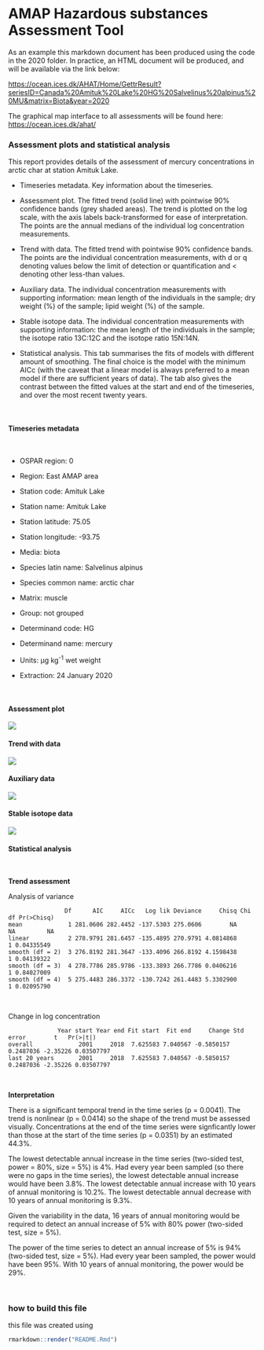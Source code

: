 AMAP Hazardous substances Assessment Tool
================

As an example this markdown document has been produced using the code in
the 2020 folder. In practice, an HTML document will be produced, and
will be available via the link below:

<https://ocean.ices.dk/AHAT/Home/GettrResult?seriesID=Canada%20Amituk%20Lake%20HG%20Salvelinus%20alpinus%20MU&matrix=Biota&year=2020>

The graphical map interface to all assessments will be found here:
<https://ocean.ices.dk/ahat/>

### Assessment plots and statistical analysis

This report provides details of the assessment of mercury concentrations
in arctic char at station Amituk Lake.

<ul>

<li class="gap">

Timeseries metadata. Key information about the timeseries.

</li>

<li class="gap">

Assessment plot. The fitted trend (solid line) with pointwise 90%
confidence bands (grey shaded areas). The trend is plotted on the log
scale, with the axis labels back-transformed for ease of interpretation.
The points are the annual medians of the individual log concentration
measurements.

</li>

<li class="gap">

Trend with data. The fitted trend with pointwise 90% confidence bands.
The points are the individual concentration measurements, with d or q
denoting values below the limit of detection or quantification and \<
denoting other less-than values.

</li>

<li class="gap">

Auxiliary data. The individual concentration measurements with
supporting information: mean length of the individuals in the sample;
dry weight (%) of the sample; lipid weight (%) of the sample.

</li>

<li class="gap">

Stable isotope data. The individual concentration measurements with
supporting information: the mean length of the individuals in the
sample; the isotope ratio 13C:12C and the isotope ratio 15N:14N.

</li>

<!-- <li class = "gap">Assessment (related compounds).  Assessment plots for all the compounds in the same chemical group.</li> -->

<!-- <li class = "gap">Data (related compounds). A scatter plot matrix of the individual concentration measurements for all the compounds in the same chemical group.</li> -->

<li class="gap">

Statistical analysis. This tab summarises the fits of models with
different amount of smoothing. The final choice is the model with the
minimum AICc (with the caveat that a linear model is always preferred to
a mean model if there are sufficient years of data). The tab also gives
the contrast between the fitted values at the start and end of the
timeseries, and over the most recent twenty years.

</li>

</ul>

<br>

#### Timeseries metadata

<br>

<ul>

<li>

OSPAR region: 0

</li>

<li>

Region: East AMAP area

</li>

<li>

Station code: Amituk Lake

</li>

<li>

Station name: Amituk Lake

</li>

<li>

Station latitude: 75.05

</li>

<li class="gap">

Station longitude: -93.75

</li>

<li>

Media: biota

</li>

<li>

Species latin name: Salvelinus alpinus

</li>

<li>

Species common name: arctic char

</li>

<li>

Matrix: muscle

</li>

<li class="gap">

Group: not grouped

</li>

<li>

Determinand code: HG

</li>

<li>

Determinand name: mercury

</li>

<li class="gap">

Units: μg kg<sup>-1</sup> wet weight

</li>

<li>

Extraction: 24 January 2020

</li>

</ul>

<br>

#### Assessment plot

![](README_files/figure-gfm/assessment_plot-1.png)<!-- -->

#### Trend with data

![](README_files/figure-gfm/data_plot-1.png)<!-- -->

#### Auxiliary data

![](README_files/figure-gfm/auxiliary_data-1.png)<!-- -->

#### Stable isotope data

![](README_files/figure-gfm/isotope_data-1.png)<!-- -->

<!-- #### Assessments (related compounds) -->

<!-- ```{r, include = FALSE} -->

<!-- ok <- ! info$detGroup %in% "Imposex" -->

<!-- ``` -->

<!-- ```{asis, eval = !ok} -->

<!-- <br>  -->

<!-- No related responses assessed. -->

<!-- ``` -->

<!-- ```{r multi_assessment, eval = ok, echo = FALSE, message = FALSE, warning = FALSE, fig.width = 9, fig.height = 7} -->

<!-- plot.multiassessment( -->

<!--   assessment_object$data, assessment_object$assessment, info_multi, type = "assessment") -->

<!-- ``` -->

<!-- #### Data (related compounds) -->

<!-- ```{r, include = FALSE} -->

<!-- ok <- ! info$detGroup %in% "Imposex" -->

<!-- ``` -->

<!-- ```{asis, eval = !ok} -->

<!-- <br>  -->

<!-- No related responses assessed. -->

<!-- ``` -->

<!-- ```{r multi_data, eval = ok, echo = FALSE, message = FALSE, warning = FALSE, fig.width = 9, fig.height = 7} -->

<!-- plot.multidata(assessment_object$data, info_multi) -->

<!-- ``` -->

#### Statistical analysis

<br>

**Trend assessment**

Analysis of variance

``` 
                Df      AIC     AICc   Log lik Deviance     Chisq Chi df Pr(>Chisq)
mean             1 281.0606 282.4452 -137.5303 275.0606        NA     NA         NA
linear           2 278.9791 281.6457 -135.4895 270.9791 4.0814868      1 0.04335549
smooth (df = 2)  3 276.8192 281.3647 -133.4096 266.8192 4.1598438      1 0.04139322
smooth (df = 3)  4 278.7786 285.9786 -133.3893 266.7786 0.0406216      1 0.84027009
smooth (df = 4)  5 275.4483 286.3372 -130.7242 261.4483 5.3302900      1 0.02095790
```

<br>

Change in log concentration

``` 
              Year start Year end Fit start  Fit end     Change Std error        t   Pr(>|t|)
overall             2001     2018  7.625583 7.040567 -0.5850157 0.2487036 -2.35226 0.03507797
last 20 years       2001     2018  7.625583 7.040567 -0.5850157 0.2487036 -2.35226 0.03507797
```

<br>

**Interpretation**

There is a significant temporal trend in the time series (p = 0.0041).
The trend is nonlinear (p = 0.0414) so the shape of the trend must be
assessed visually. Concentrations at the end of the time series were
signficantly lower than those at the start of the time series (p =
0.0351) by an estimated 44.3%.

The lowest detectable annual increase in the time series (two-sided
test, power = 80%, size = 5%) is 4%. Had every year been sampled (so
there were no gaps in the time series), the lowest detectable annual
increase would have been 3.8%. The lowest detectable annual increase
with 10 years of annual monitoring is 10.2%. The lowest detectable
annual decrease with 10 years of annual monitoring is 9.3%.

Given the variability in the data, 16 years of annual monitoring would
be required to detect an annual increase of 5% with 80% power (two-sided
test, size = 5%).

The power of the time series to detect an annual increase of 5% is 94%
(two-sided test, size = 5%). Had every year been sampled, the power
would have been 95%. With 10 years of annual monitoring, the power would
be 29%.

<br/>

<!-- **Status assessment** -->

<!-- ```{r, eval = status_ok & info$detGroup != "Imposex", child = "assessment platform status.Rmd"} -->

<!-- ``` -->

<!-- ```{r, eval = status_ok & info$detGroup == "Imposex", child = "assessment platform status imposex.Rmd"} -->

<!-- ``` -->

### how to build this file

this file was created using

``` r
rmarkdown::render("README.Rmd")
```
